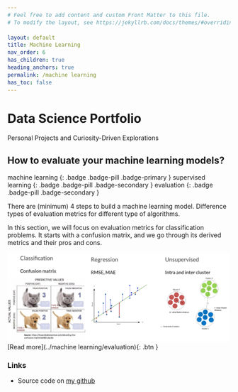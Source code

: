 ```yaml
---
# Feel free to add content and custom Front Matter to this file.
# To modify the layout, see https://jekyllrb.com/docs/themes/#overriding-theme-defaults

layout: default
title: Machine Learning
nav_order: 6
has_children: true
heading_anchors: true
permalink: /machine learning
has_toc: false
---
```


# Data Science Portfolio
Personal Projects and Curiosity-Driven Explorations
<br>

##  How to evaluate your machine learning models?
machine learning
{: .badge .badge-pill .badge-primary }
supervised learning
{: .badge .badge-pill .badge-secondary }
evaluation
{: .badge .badge-pill .badge-secondary }

There are (minimum) 4 steps to build a machine learning model.
Difference types of evaluation metrics for different type of algorithms.

In this section, we will focus on evaluation metrics for classification problems. It starts with a confusion matrix, and we go through its derived metrics and their pros and cons.


<img src="/assets/images/machine learning/evaluation_02.png" alt="drawing" width="500"/>

<span class="fs-3">
[Read more](../machine learning/evaluation){: .btn }
</span>


### Links
- Source code on [my github](https://github.com/imanursar/)
